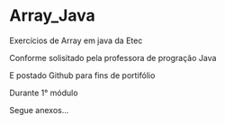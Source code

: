 # Array_Java

Exercícios de Array em java da Etec

Conforme solisitado pela professora de progração Java

E postado Github para fins de portifólio

Durante 1° módulo

Segue anexos...
